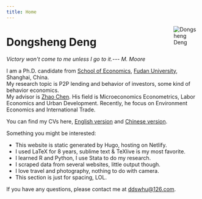 ```yaml
---
title: Home
---
```


[<img src="/img/bio.png" style="max-width:13%;min-width:40px;float:right;" alt="Dongsheng Deng" />](https://ddswhu.me/)

# Dongsheng Deng

*Victory won't come to me unless I go to it.--- M. Moore*

I am a Ph.D. candidate from [School of Economics](http://www.econ.fudan.edu.cn/), [Fudan University](http://www.fudan.edu.cn/2016/index.html), Shanghai, China. <br>
My research topic is P2P lending and behavior of investors, some kind of behavior economics.<br> 
My advisor is [Zhao Chen](http://www.econ.fudan.edu.cn/teacherdetail.php?tid=11). His field is Microeconomics Econometrics, Labor Economics and Urban Development. Recently, he focus on Environment Economics and International Trade. <br>

You can find my CVs here, [English version](/archive/EthanDENG-CV-EN.pdf) and  [Chinese version](/archive/EthanDENG-CV-CN.pdf).

Something you might be interested: 

+ This website is static generated by Hugo, hosting on Netlify.
+ I used LaTeX for 8 years, sublime text & TeXlive is my most favorite.
+ I learned R and Python, I use Stata to do my research.
+ I scraped data from several websites, little output though.
+ I love travel and photography, nothing to do with camera.
+ This section is just for spacing, LOL.

If you have any questions, please contact me at [ddswhu@126.com](mailto:ddswhu@126.com). 

<!-- <center><img src="/img/fudan.jpg" width = "500" alt="Fudan University"/></center> -->







